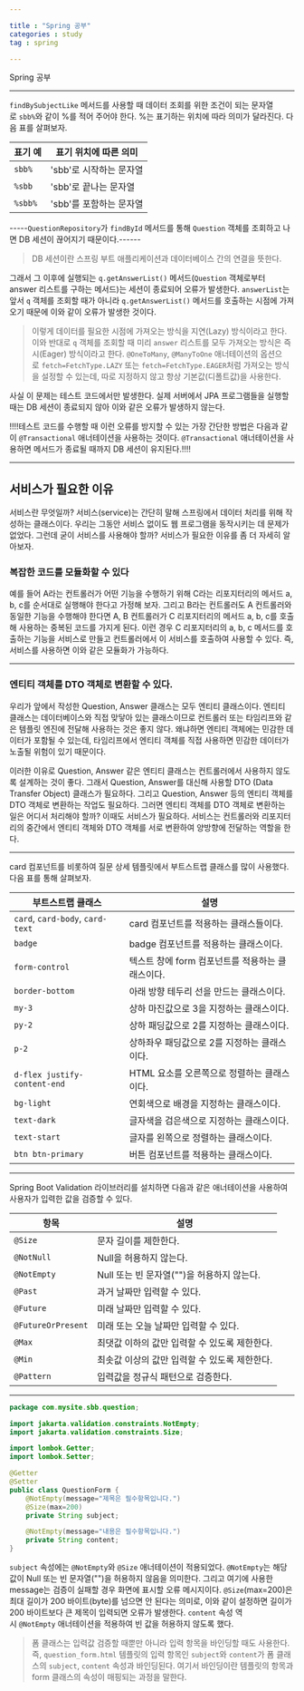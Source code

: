 ```yaml
---

title : "Spring 공부"
categories : study
tag : spring

---
```

Spring 공부

------
`findBySubjectLike` 메서드를 사용할 때 데이터 조회를 위한 조건이 되는 문자열로 `sbb%`와 같이 %를 적어 주어야 한다. %는 표기하는 위치에 따라 의미가 달라진다. 다음 표를 살펴보자.

|표기 예|표기 위치에 따른 의미|
|---|---|
|`sbb%`|'sbb'로 시작하는 문자열|
|`%sbb`|'sbb'로 끝나는 문자열|
|`%sbb%`|'sbb'를 포함하는 문자열|
-----`QuestionRepository`가 `findById` 메서드를 통해 `Question` 객체를 조회하고 나면 DB 세션이 끊어지기 때문이다.------

> DB 세션이란 스프링 부트 애플리케이션과 데이터베이스 간의 연결을 뜻한다.

그래서 그 이후에 실행되는 `q.getAnswerList()` 메서드(`Question` 객체로부터 answer 리스트를 구하는 메서드)는 세션이 종료되어 오류가 발생한다. `answerList`는 앞서 `q` 객체를 조회할 때가 아니라 `q.getAnswerList()` 메서드를 호출하는 시점에 가져오기 때문에 이와 같이 오류가 발생한 것이다.

> 이렇게 데이터를 필요한 시점에 가져오는 방식을 지연(Lazy) 방식이라고 한다. 이와 반대로 `q` 객체를 조회할 때 미리 `answer` 리스트를 모두 가져오는 방식은 즉시(Eager) 방식이라고 한다. `@OneToMany`, `@ManyToOne` 애너테이션의 옵션으로 `fetch=FetchType.LAZY` 또는 `fetch=FetchType.EAGER`처럼 가져오는 방식을 설정할 수 있는데, 따로 지정하지 않고 항상 기본값(디폴트값)을 사용한다.

사실 이 문제는 테스트 코드에서만 발생한다. 실제 서버에서 JPA 프로그램들을 실행할 때는 DB 세션이 종료되지 않아 이와 같은 오류가 발생하지 않는다.

!!!!테스트 코드를 수행할 때 이런 오류를 방지할 수 있는 가장 간단한 방법은 다음과 같이 `@Transactional` 애너테이션을 사용하는 것이다. `@Transactional` 애너테이션을 사용하면 메서드가 종료될 때까지 DB 세션이 유지된다.!!!!

------

## 서비스가 필요한 이유

서비스란 무엇일까? 서비스(service)는 간단히 말해 스프링에서 데이터 처리를 위해 작성하는 클래스이다. 우리는 그동안 서비스 없이도 웹 프로그램을 동작시키는 데 문제가 없었다. 그런데 굳이 서비스를 사용해야 할까? 서비스가 필요한 이유를 좀 더 자세히 알아보자.

### 복잡한 코드를 모듈화할 수 있다

예를 들어 A라는 컨트롤러가 어떤 기능을 수행하기 위해 C라는 리포지터리의 메서드 a, b, c를 순서대로 실행해야 한다고 가정해 보자. 그리고 B라는 컨트롤러도 A 컨트롤러와 동일한 기능을 수행해야 한다면 A, B 컨트롤러가 C 리포지터리의 메서드 a, b, c를 호출해 사용하는 중복된 코드를 가지게 된다. 이런 경우 C 리포지터리의 a, b, c 메서드를 호출하는 기능을 서비스로 만들고 컨트롤러에서 이 서비스를 호출하여 사용할 수 있다. 즉, 서비스를 사용하면 이와 같은 모듈화가 가능하다.

-----
### 엔티티 객체를 DTO 객체로 변환할 수 있다.

우리가 앞에서 작성한 Question, Answer 클래스는 모두 엔티티 클래스이다. 엔티티 클래스는 데이터베이스와 직접 맞닿아 있는 클래스이므로 컨트롤러 또는 타임리프와 같은 템플릿 엔진에 전달해 사용하는 것은 좋지 않다. 왜냐하면 엔티티 객체에는 민감한 데이터가 포함될 수 있는데, 타임리프에서 엔티티 객체를 직접 사용하면 민감한 데이터가 노출될 위험이 있기 때문이다.

이러한 이유로 Question, Answer 같은 엔티티 클래스는 컨트롤러에서 사용하지 않도록 설계하는 것이 좋다. 그래서 Question, Answer를 대신해 사용할 DTO (Data Transfer Object) 클래스가 필요하다. 그리고 Question, Answer 등의 엔티티 객체를 DTO 객체로 변환하는 작업도 필요하다. 그러면 엔티티 객체를 DTO 객체로 변환하는 일은 어디서 처리해야 할까? 이때도 서비스가 필요하다. 서비스는 컨트롤러와 리포지터리의 중간에서 엔티티 객체와 DTO 객체를 서로 변환하여 양방향에 전달하는 역할을 한다.

----
card 컴포넌트를 비롯하여 질문 상세 템플릿에서 부트스트랩 클래스를 많이 사용했다. 다음 표를 통해 살펴보자.

|부트스트랩 클래스|설명|
|---|---|
|`card`, `card-body`, `card-text`|card 컴포넌트를 적용하는 클래스들이다.|
|`badge`|badge 컴포넌트를 적용하는 클래스이다.|
|`form-control`|텍스트 창에 form 컴포넌트를 적용하는 클래스이다.|
|`border-bottom`|아래 방향 테두리 선을 만드는 클래스이다.|
|`my-3`|상하 마진값으로 3을 지정하는 클래스이다.|
|`py-2`|상하 패딩값으로 2를 지정하는 클래스이다.|
|`p-2`|상하좌우 패딩값으로 2를 지정하는 클래스이다.|
|`d-flex justify-content-end`|HTML 요소를 오른쪽으로 정렬하는 클래스이다.|
|`bg-light`|연회색으로 배경을 지정하는 클래스이다.|
|`text-dark`|글자색을 검은색으로 지정하는 클래스이다.|
|`text-start`|글자를 왼쪽으로 정렬하는 클래스이다.|
|`btn btn-primary`|버튼 컴포넌트를 적용하는 클래스이다.|

-------
Spring Boot Validation 라이브러리를 설치하면 다음과 같은 애너테이션을 사용하여 사용자가 입력한 값을 검증할 수 있다.

| 항목                 | 설명                           |
| ------------------ | ---------------------------- |
| `@Size`            | 문자 길이를 제한한다.                 |
| `@NotNull`         | Null을 허용하지 않는다.              |
| `@NotEmpty`        | Null 또는 빈 문자열("")을 허용하지 않는다. |
| `@Past`            | 과거 날짜만 입력할 수 있다.             |
| `@Future`          | 미래 날짜만 입력할 수 있다.             |
| `@FutureOrPresent` | 미래 또는 오늘 날짜만 입력할 수 있다.       |
| `@Max`             | 최댓값 이하의 값만 입력할 수 있도록 제한한다.   |
| `@Min`             | 최솟값 이상의 값만 입력할 수 있도록 제한한다.   |
| `@Pattern`         | 입력값을 정규식 패턴으로 검증한다.          |


--------
```java
package com.mysite.sbb.question;

import jakarta.validation.constraints.NotEmpty;
import jakarta.validation.constraints.Size;

import lombok.Getter;
import lombok.Setter;

@Getter
@Setter
public class QuestionForm {
    @NotEmpty(message="제목은 필수항목입니다.")
    @Size(max=200)
    private String subject;

    @NotEmpty(message="내용은 필수항목입니다.")
    private String content;
}
```

`subject` 속성에는 `@NotEmpty`와 `@Size` 애너테이션이 적용되었다. `@NotEmpty`는 해당 값이 Null 또는 빈 문자열("")을 허용하지 않음을 의미한다. 그리고 여기에 사용한 message는 검증이 실패할 경우 화면에 표시할 오류 메시지이다. `@Size`(max=200)은 최대 길이가 200 바이트(byte)를 넘으면 안 된다는 의미로, 이와 같이 설정하면 길이가 200 바이트보다 큰 제목이 입력되면 오류가 발생한다. `content` 속성 역시 `@NotEmpty` 애너테이션을 적용하여 빈 값을 허용하지 않도록 했다.

> 폼 클래스는 입력값 검증할 때뿐만 아니라 입력 항목을 바인딩할 때도 사용한다. 즉, `question_form.html` 템플릿의 입력 항목인 `subject`와 `content`가 폼 클래스의 `subject`, `content` 속성과 바인딩된다. 여기서 바인딩이란 템플릿의 항목과 form 클래스의 속성이 매핑되는 과정을 말한다.


